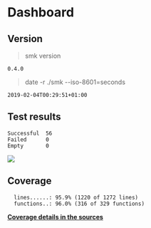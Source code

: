 Dashboard
=========

Version
-------
> smk version

```
0.4.0
```

> date -r ./smk --iso-8601=seconds

```
2019-02-04T00:29:51+01:00
```

Test results
------------
```
Successful  56
Failed      0
Empty       0
```
![](img/tests.png)

Coverage
--------

```
  lines......: 95.9% (1220 of 1272 lines)
  functions..: 96.0% (316 of 329 functions)
```

[**Coverage details in the sources**](http://lionel.draghi.free.fr/smk/lcov/src/index.html)

